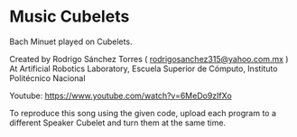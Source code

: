 # Music Cubelets
Bach Minuet played on Cubelets.

Created by Rodrigo Sánchez Torres ( rodrigosanchez315@yahoo.com.mx )
At Artificial Robotics Laboratory, Escuela Superior de Cómputo, Instituto Politécnico Nacional 
 
Youtube: https://www.youtube.com/watch?v=6MeDo9zIfXo

To reproduce this song using the given code, upload each program to a different Speaker Cubelet and turn them at the same time.
